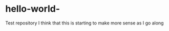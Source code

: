 hello-world-
============

Test repository 
I think that this is starting to make more sense as I go along 
